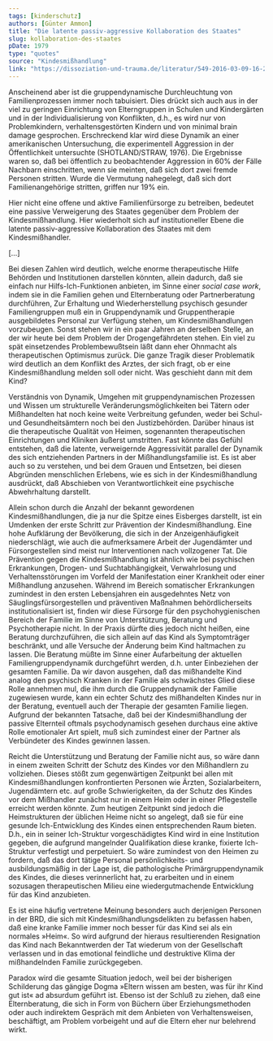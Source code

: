 ```yaml
---
tags: [kinderschutz]
authors: [Günter Ammon]
title: "Die latente passiv-aggressive Kollaboration des Staates"
slug: kollaboration-des-staates
pDate: 1979
type: "quotes"
source: "Kindesmißhandlung"
link: "https://dissoziation-und-trauma.de/literatur/549-2016-03-09-16-21-16"
---
```


Anscheinend aber ist die gruppendynamische Durchleuchtung von Familienprozessen immer noch tabuisiert. Dies drückt sich auch aus in der viel zu geringen Einrichtung von Elterngruppen in Schulen und Kindergärten und in der Individualisierung von Konflikten, d.h., es wird nur von Problemkindern, verhaltensgestörten Kindern und von minimal brain damage gesprochen. Erschreckend klar wird diese Dynamik an einer amerikanischen Untersuchung, die experimentell Aggression in der Öffentlichkeit untersuchte (SHOTLAND/STRAW, 1976). Die Ergebnisse waren so, daß bei öffentlich zu beobachtender Aggression in 60% der Fälle Nachbarn einschritten, wenn sie meinten, daß sich dort zwei fremde Personen stritten. Wurde die Vermutung nahegelegt, daß sich dort Familienangehörige stritten, griffen nur 19% ein.

Hier nicht eine offene und aktive Familienfürsorge zu betreiben, bedeutet eine passive Verweigerung des Staates gegenüber dem Problem der Kindesmißhandlung. Hier wiederholt sich auf institutioneller Ebene die latente passiv-aggressive Kollaboration des Staates mit dem Kindesmißhandler.

[…]

Bei diesen Zahlen wird deutlich, welche enorme therapeutische Hilfe Behörden und Institutionen darstellen könnten, allein dadurch, daß sie einfach nur Hilfs-Ich-Funktionen anbieten, im Sinne einer *social case work*, indem sie in die Familien gehen und Elternberatung oder Partnerberatung durchführen, Zur Erhaltung und Wiederherstellung psychisch gesunder Familiengruppen muß ein in Gruppendynamik und Gruppentherapie ausgebildetes Personal zur Verfügung stehen, um Kindesmißhandlungen vorzubeugen. Sonst stehen wir in ein paar Jahren an derselben Stelle, an der wir heute bei dem Problem der Drogengefährdeten stehen. Ein viel zu spät einsetzendes Problembewußtsein läßt dann eher Ohnmacht als therapeutischen Optimismus zurück.
Die ganze Tragik dieser Problematik wird deutlich an dem Konflikt des Arztes, der sich fragt, ob er eine Kindesmißhandlung melden soll oder nicht. Was geschieht dann mit dem Kind?

Verständnis von Dynamik, Umgehen mit gruppendynamischen Prozessen und Wissen um strukturelle Veränderungsmöglichkeiten bei Tätern oder Mißhandelten hat noch keine weite Verbreitung gefunden, weder bei Schul- und Gesundheitsämtern noch bei den Justizbehörden. Darüber hinaus ist die therapeutische Qualität von Heimen, sogenannten therapeutischen Einrichtungen und Kliniken äußerst umstritten. Fast könnte das Gefühl entstehen, daß die latente, verweigernde Aggressivität parallel der Dynamik des sich entziehenden Partners in der Mißhandlungsfamilie ist. Es ist aber auch so zu verstehen, und bei dem Grauen und Entsetzen, bei diesen Abgründen menschlichen Erlebens, wie es sich in der Kindesmißhandlung ausdrückt, daß Abschieben von Verantwortlichkeit eine psychische Abwehrhaltung darstellt.

Allein schon durch die Anzahl der bekannt gewordenen Kindesmißhandlungen, die ja nur die Spitze eines Eisberges darstellt, ist ein Umdenken der erste Schritt zur Prävention der Kindesmißhandlung. Eine hohe Aufklärung der Bevölkerung, die sich in der Anzeigenhäufigkeit niederschlägt, wie auch die aufmerksamere Arbeit der Jugendämter und Fürsorgestellen sind meist nur Interventionen nach vollzogener Tat. Die Prävention gegen die Kindesmißhandlung ist ähnlich wie bei psychischen Erkrankungen, Drogen- und Suchtabhängigkeit, Verwahrlosung und Verhaltensstörungen im Vorfeld der Manifestation einer Krankheit oder einer Mißhandlung anzusehen. Während im Bereich somatischer Erkrankungen zumindest in den ersten Lebensjahren ein ausgedehntes Netz von Säuglingsfürsorgestellen und präventiven Maßnahmen behördlicherseits institutionalisiert ist, finden wir diese Fürsorge für den psychohygienischen Bereich der Familie im Sinne von Unterstützung, Beratung und Psychotherapie nicht. In der Praxis dürfte dies jedoch nicht heißen, eine Beratung durchzuführen, die sich allein auf das Kind als Symptomträger beschränkt, und alle Versuche der Änderung beim Kind haltmachen zu lassen. Die Beratung müßte im Sinne einer Aufarbeitung der aktuellen Familiengruppendynamik durchgeführt werden, d.h. unter Einbeziehen der gesamten Familie. Da wir davon ausgehen, daß das mißhandelte Kind analog den psychisch Kranken in der Familie als schwächstes Glied diese Rolle annehmen mul, die ihm durch die Gruppendynamik der Familie zugewiesen wurde, kann ein echter Schutz des mißhandelten Kindes nur in der Beratung, eventuell auch der Therapie der gesamten Familie liegen. Aufgrund der bekannten Tatsache, daß bei der Kindesmißhandlung der passive Elternteil oftmals psychodynamisch gesehen durchaus eine aktive Rolle emotionaler Art spielt, muß sich zumindest einer der Partner als Verbündeter des Kindes gewinnen lassen.

Reicht die Unterstützung und Beratung der Familie nicht aus, so wäre dann in einem zweiten Schritt der Schutz des Kindes vor den Mißhandlern zu vollziehen. Dieses stößt zum gegenwärtigen Zeitpunkt bei allen mit Kindesmißhandlungen konfrontierten Personen wie Ärzten, Sozialarbeitern, Jugendämtern etc. auf große Schwierigkeiten, da der Schutz des Kindes vor dem Mißhandler zunächst nur in einem Heim oder in einer Pflegestelle erreicht werden könnte. Zum heutigen Zeitpunkt sind jedoch die Heimstrukturen der üblichen Heime nicht so angelegt, daß sie für eine gesunde Ich-Entwicklung des Kindes einen entsprechenden Raum bieten. D.h., ein in seiner Ich-Struktur vorgeschädigtes Kind wird in eine Institution gegeben, die aufgrund mangelnder Qualifikation diese kranke, fixierte Ich-Struktur verfestigt und perpetuiert. So wäre zumindest von den Heimen zu fordern, daß das dort tätige Personal persönlichkeits- und ausbildungsmäßig in der Lage ist, die pathologische Primärgruppendynamik des Kindes, die dieses verinnerlicht hat, zu erarbeiten und in einem sozusagen therapeutischen Milieu eine wiedergutmachende Entwicklung für das Kind anzubieten.

Es ist eine häufig vertretene Meinung besonders auch derjenigen Personen in der BRD, die sich mit Kindesmißhandlungsdelikten zu befassen haben, daß eine kranke Familie immer noch besser für das Kind sei als ein normales »Heim«. So wird aufgrund der hieraus resultierenden Resignation das Kind nach Bekanntwerden der Tat wiederum von der Gesellschaft verlassen und in das emotional feindliche und destruktive Klima der mißhandelnden Familie zurückgegeben.

Paradox wird die gesamte Situation jedoch, weil bei der bisherigen Schilderung das gängige Dogma »Eltern wissen am besten, was für ihr Kind gut ist« ad absurdum geführt ist. Ebenso ist der Schluß zu ziehen, daß eine Elternberatung, die sich in Form von Büchern über Erziehungsmethoden oder auch indirektem Gespräch mit dem Anbieten von Verhaltensweisen, beschäftigt, am Problem vorbeigeht und auf die Eltern eher nur belehrend wirkt.